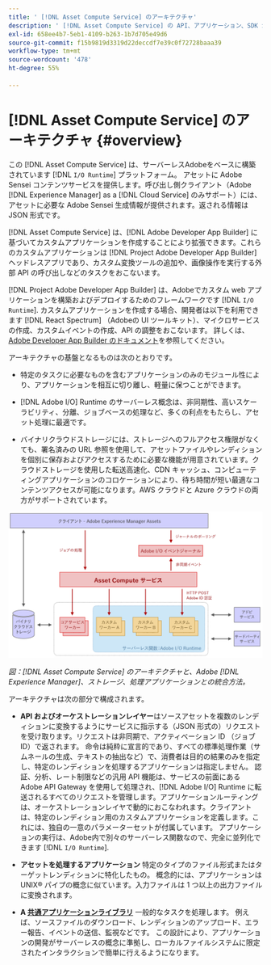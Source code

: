 ```yaml
---
title: ' [!DNL Asset Compute Service] のアーキテクチャ'
description: ' [!DNL Asset Compute Service] の API、アプリケーション、SDK が連携して、クラウドネイティブなアセット処理サービスを提供する仕組み。'
exl-id: 658ee4b7-5eb1-4109-b263-1b7d705e49d6
source-git-commit: f15b9819d3319d22deccdf7e39c0f72728baaa39
workflow-type: tm+mt
source-wordcount: '478'
ht-degree: 55%

---
```


# [!DNL Asset Compute Service] のアーキテクチャ {#overview}

この [!DNL Asset Compute Service] は、サーバーレスAdobeをベースに構築されています [!DNL `I/O Runtime`] プラットフォーム。 アセットに Adobe Sensei コンテンツサービスを提供します。呼び出し側クライアント（Adobe [!DNL Experience Manager] as a [!DNL Cloud Service] のみサポート）には、アセットに必要な Adobe Sensei 生成情報が提供されます。返される情報は JSON 形式です。

[!DNL Asset Compute Service] は、[!DNL Adobe Developer App Builder] に基づいてカスタムアプリケーションを作成することにより拡張できます。これらのカスタムアプリケーションは [!DNL Project Adobe Developer App Builder] ヘッドレスアプリであり、カスタム変換ツールの追加や、画像操作を実行する外部 API の呼び出しなどのタスクをおこないます。

[!DNL Project Adobe Developer App Builder] は、Adobeでカスタム web アプリケーションを構築およびデプロイするためのフレームワークです [!DNL `I/O Runtime`]. カスタムアプリケーションを作成する場合、開発者は以下を利用できます [!DNL React Spectrum] （Adobeの UI ツールキット）、マイクロサービスの作成、カスタムイベントの作成、API の調整をおこないます。 詳しくは、[Adobe Developer App Builder のドキュメント](https://developer.adobe.com/app-builder/docs/overview)を参照してください。

アーキテクチャの基盤となるものは次のとおりです。

* 特定のタスクに必要なものを含むアプリケーションのみのモジュール性により、アプリケーションを相互に切り離し、軽量に保つことができます。

* [!DNL Adobe I/O] Runtime のサーバーレス概念は、非同期性、高いスケーラビリティ、分離、ジョブベースの処理など、多くの利点をもたらし、アセット処理に最適です。

* バイナリクラウドストレージには、ストレージへのフルアクセス権限がなくても、署名済みの URL 参照を使用して、アセットファイルやレンディションを個別に保存およびアクセスするために必要な機能が用意されています。クラウドストレージを使用した転送高速化、CDN キャッシュ、コンピューティングアプリケーションのコロケーションにより、待ち時間が短い最適なコンテンツアクセスが可能になります。AWS クラウドと Azure クラウドの両方がサポートされています。

![Asset Compute Service のアーキテクチャ](assets/architecture-diagram.png)

*図：[!DNL Asset Compute Service] のアーキテクチャと、Adobe [!DNL Experience Manager]、ストレージ、処理アプリケーションとの統合方法。*

アーキテクチャは次の部分で構成されます。

* **API およびオーケストレーションレイヤー**&#x200B;はソースアセットを複数のレンディションに変換するようにサービスに指示する（JSON 形式の）リクエストを受け取ります。リクエストは非同期で、アクティベーション ID （ジョブ ID）で返されます。 命令は純粋に宣言的であり、すべての標準処理作業（サムネールの生成、テキストの抽出など）で、消費者は目的の結果のみを指定し、特定のレンディションを処理するアプリケーションは指定しません。 認証、分析、レート制限などの汎用 API 機能は、サービスの前面にある Adobe API Gateway を使用して処理され、[!DNL Adobe I/O] Runtime に転送されるすべてのリクエストを管理します。アプリケーションルーティングは、オーケストレーションレイヤで動的におこなわれます。クライアントは、特定のレンディション用のカスタムアプリケーションを定義します。これには、独自の一意のパラメーターセットが付属しています。 アプリケーションの実行は、Adobe内で別々のサーバーレス関数なので、完全に並列化できます [!DNL `I/O Runtime`].

* **アセットを処理するアプリケーション** 特定のタイプのファイル形式またはターゲットレンディションに特化したもの。 概念的には、アプリケーションは UNIX® パイプの概念に似ています。入力ファイルは 1 つ以上の出力ファイルに変換されます。

* **A [共通アプリケーションライブラリ](https://github.com/adobe/asset-compute-sdk)** 一般的なタスクを処理します。 例えば、ソースファイルのダウンロード、レンディションのアップロード、エラー報告、イベントの送信、監視などです。 この設計により、アプリケーションの開発がサーバーレスの概念に準拠し、ローカルファイルシステムに限定されたインタラクションで簡単に行えるようになります。

<!-- TBD:

* About the YAML file?
* minimize description to custom applications
* remove all internal stuff (e.g. Photoshop application, API Gateway) from text and diagram
* update diagram to focus on 3rd party custom applications ONLY
* Explain important transactions/handshakes?
* Flow of assets/control? See the illustration on the Nui diagrams wiki.
* Illustrations. See the SVG shared by Alex.
* Exceptions? Limitations? Call-outs? Gotchas?
* Do we want to add what basic processing is not available currently, that is expected by existing AEM customers?
-->
